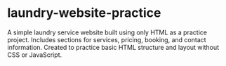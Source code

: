 # laundry-website-practice
A simple laundry service website built using only HTML as a practice project. Includes sections for services, pricing, booking, and contact information. Created to practice basic HTML structure and layout without CSS or JavaScript.
